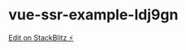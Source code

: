 # vue-ssr-example-ldj9gn

[Edit on StackBlitz ⚡️](https://stackblitz.com/edit/vue-ssr-example-ldj9gn)